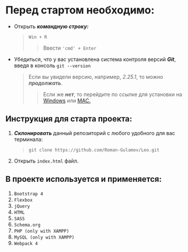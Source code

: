 # Перед стартом необходимо:
* Открыть ***командную строку:***
    > `Win + R`
    >>Ввести `'cmd' + Enter`
>                   
* Убедиться, что у вас установлена система контроля версий ***Git***, введя в консоль `git --version`
    >Если вы увидели версию, например, _2.25.1_, то можно ***продолжать***.
    >>Если же ***нет***, то перейдите по ссылке для установки на [Windows](https://gitforwindows.org/) или [MAC.](https://git-scm.com/download/mac)

## Инструкция для старта проекта:

1. ***Склонировать*** данный репозиторий с любого удобного для вас терминала:
    > `git clone https://github.com/Roman-Gulamov/Leo.git`
>                       
2. Открыть `index.html` файл.

## В проекте используется и применяется:
1. `Bootstrap 4`
2. `Flexbox`
3. `jQuery`
4. `HTML`
5. `SASS`
6. `Schema.org`
7. `PHP (only with XAMPP)`
8. `MySQL (only with XAMPP)`
9. `Webpack 4`
